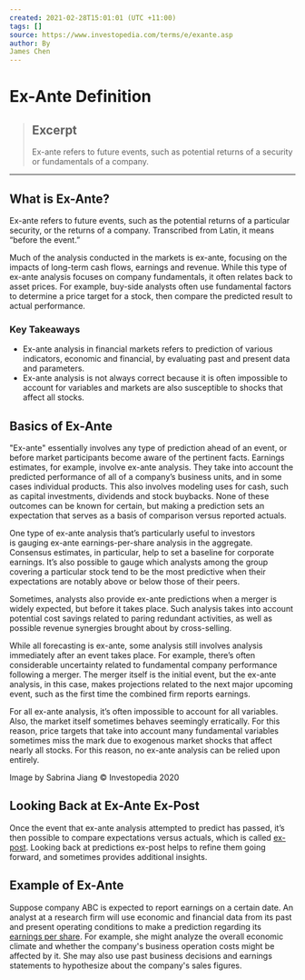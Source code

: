 ```yaml
---
created: 2021-02-28T15:01:01 (UTC +11:00)
tags: []
source: https://www.investopedia.com/terms/e/exante.asp
author: By
James Chen
---
```


# Ex-Ante Definition

> ## Excerpt
> Ex-ante refers to future events, such as potential returns of a security or fundamentals of a company.

---
## What is Ex-Ante?

Ex-ante refers to future events, such as the potential returns of a particular security, or the returns of a company. Transcribed from Latin, it means “before the event.”

Much of the analysis conducted in the markets is ex-ante, focusing on the impacts of long-term cash flows, earnings and revenue. While this type of ex-ante analysis focuses on company fundamentals, it often relates back to asset prices. For example, buy-side analysts often use fundamental factors to determine a price target for a stock, then compare the predicted result to actual performance.

### Key Takeaways

-   Ex-ante analysis in financial markets refers to prediction of various indicators, economic and financial, by evaluating past and present data and parameters.
-   Ex-ante analysis is not always correct because it is often impossible to account for variables and markets are also susceptible to shocks that affect all stocks.

## Basics of Ex-Ante

"Ex-ante" essentially involves any type of prediction ahead of an event, or before market participants become aware of the pertinent facts. Earnings estimates, for example, involve ex-ante analysis. They take into account the predicted performance of all of a company’s business units, and in some cases individual products. This also involves modeling uses for cash, such as capital investments, dividends and stock buybacks. None of these outcomes can be known for certain, but making a prediction sets an expectation that serves as a basis of comparison versus reported actuals.

One type of ex-ante analysis that’s particularly useful to investors is gauging ex-ante earnings-per-share analysis in the aggregate. Consensus estimates, in particular, help to set a baseline for corporate earnings. It’s also possible to gauge which analysts among the group covering a particular stock tend to be the most predictive when their expectations are notably above or below those of their peers.

Sometimes, analysts also provide ex-ante predictions when a merger is widely expected, but before it takes place. Such analysis takes into account potential cost savings related to paring redundant activities, as well as possible revenue synergies brought about by cross-selling.

While all forecasting is ex-ante, some analysis still involves analysis immediately after an event takes place. For example, there’s often considerable uncertainty related to fundamental company performance following a merger. The merger itself is the initial event, but the ex-ante analysis, in this case, makes projections related to the next major upcoming event, such as the first time the combined firm reports earnings.

For all ex-ante analysis, it’s often impossible to account for all variables. Also, the market itself sometimes behaves seemingly erratically. For this reason, price targets that take into account many fundamental variables sometimes miss the mark due to exogenous market shocks that affect nearly all stocks. For this reason, no ex-ante analysis can be relied upon entirely.

Image by Sabrina Jiang © Investopedia 2020

## Looking Back at Ex-Ante Ex-Post

Once the event that ex-ante analysis attempted to predict has passed, it’s then possible to compare expectations versus actuals, which is called [ex-post](https://www.investopedia.com/terms/e/expost.asp). Looking back at predictions ex-post helps to refine them going forward, and sometimes provides additional insights.

## Example of Ex-Ante

Suppose company ABC is expected to report earnings on a certain date. An analyst at a research firm will use economic and financial data from its past and present operating conditions to make a prediction regarding its [earnings per share](https://www.investopedia.com/terms/e/eps.asp). For example, she might analyze the overall economic climate and whether the company's business operation costs might be affected by it. She may also use past business decisions and earnings statements to hypothesize about the company's sales figures.
